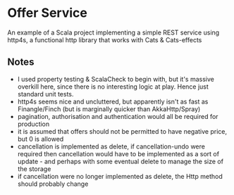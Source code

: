 # Offer Service

An example of a Scala project implementing a simple REST service using http4s, a functional http library that works with Cats & Cats-effects

## Notes
- I used property testing & ScalaCheck to begin with, but it's massive overkill here, since there is no interesting logic at play. Hence just standard unit tests.
- http4s seems nice and uncluttered, but apparently isn't as fast as Finangle/Finch (but is marginally quicker than AkkaHttp/Spray)
- pagination, authorisation and authentication would all be required for production
- it is assumed that offers should not be permitted to have negative price, but 0 is allowed
- cancellation is implemented as delete, if cancellation-undo were required then cancellation would have to be implemented as a sort of update - and perhaps with some eventual delete to manage the size of the storage
- if cancellation were no longer implemented as delete, the Http method should probably change

